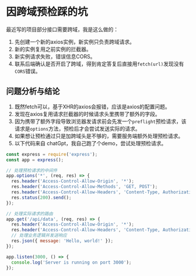 # 因跨域预检踩的坑

最近写的项目部分接口需要跨域，我是这么做的：

1. 先创建一个新的axios实例，新实例只负责跨域请求。
2. 新的实例复用之前实例的拦截器。
3. 新实例请求失败，错误信息CORS。
4. 联系后端确认是否开启了跨域，得到肯定答复后直接用`fetch(url)`发现没有`CORS`错误。

## 问题分析与结论
1. 既然fetch可以，基于XHR的axios会报错，应该是axios的配置问题。
2. 发现在axios复用请求拦截器的时候请求头里携带了额外的字段。
3. 因为携带了额外字段导致浏览器发请求前会先发一个`preflight`预检请求，该请求是`options`方法，预检后才会尝试发送实际的请求。
5. 如果想让预检通过只是加跨域头是不够的，需要服务端额外处理预检请求。
6. 以下代码来自 chatGpt，我自己跑了个demo，尝试处理预检请求。
```js
const express = require('express');
const app = express();

// 处理预检请求的中间件
app.options('*', (req, res) => {
  res.header('Access-Control-Allow-Origin', '*');
  res.header('Access-Control-Allow-Methods', 'GET, POST');
  res.header('Access-Control-Allow-Headers', 'Content-Type, Authorization');
  res.status(200).send();
});

// 处理实际请求的路由
app.get('/api/data', (req, res) => {
  res.header('Access-Control-Allow-Origin', '*');
  res.header('Access-Control-Allow-Headers', 'Content-Type, Authorization');
  // 处理业务逻辑并发送响应
  res.json({ message: 'Hello, world!' });
});

app.listen(3000, () => {
  console.log('Server is running on port 3000');
});
```
